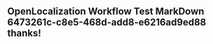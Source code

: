 <properties
ms.topic="hero-topic"
ms.test1="hero-topic"
ms.test2="test"/>


## OpenLocalization Workflow Test MarkDown 6473261c-c8e5-468d-add8-e6216ad9ed88 thanks!



<!--HONumber=Jul16_HO2-->


